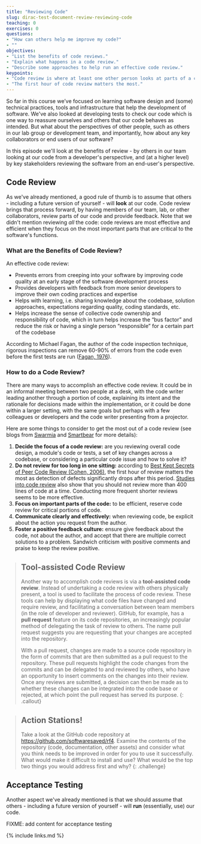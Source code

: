 ```yaml
---
title: "Reviewing Code"
slug: dirac-test-document-review-reviewing-code
teaching: 0
exercises: 0
questions:
- "How can others help me improve my code?"
- ""
objectives:
- "List the benefits of code reviews."
- "Explain what happens in a code review."
- "Describe some approaches to help run an effective code review."
keypoints:
- "Code review is where at least one other person looks at parts of a codebase in order to improve its code readability, understandability, quality and maintainability."
- "The first hour of code review matters the most."
---
```


So far in this course we’ve focused on learning software design and (some) technical practices, tools and infrastructure that help the development of software. We've also looked at developing tests to check our code which is one way to reassure ourselves and others that our code behaves as intended. But what about the perspectives of other people, such as others in our lab group or development team, and importantly, how about any key collaborators or end users of our software?

In this episode we'll look at the benefits of review - by others in our team looking at our code from a developer's perspective, and (at a higher level) by key stakeholders reviewing the software from an end-user's perspective.


## Code Review

As we've already mentioned, a good rule of thumb is to assume that others - including a future version of yourself - will **look** at our code. Code review brings that process forward, by having members of our team, lab, or other collaborators, review parts of our code and provide feedback. Note that we didn't mention reviewing *all* the code: code reviews are most effective and efficient when they focus on the most important parts that are critical to the software's functions.

### What are the Benefits of Code Review?

An effective code review:

- Prevents errors from creeping into your software by improving code quality at an early stage of the software development process
- Provides developers with feedback from more senior developers to improve their own coding practices and expertise
- Helps with learning, i.e. sharing knowledge about the codebase, solution approaches, expectations regarding quality, coding standards, etc.
- Helps increase the sense of collective code ownership and responsibility of code, which in turn helps increase the “bus factor” and reduce the risk or having a single person “responsible” for a certain part of the codebase

According to Michael Fagan, the author of the code inspection technique, rigorous inspections can remove 60-90% of errors from the code even before the first tests are run ([Fagan, 1976](https://doi.org/10.1147%2Fsj.153.0182)).

### How to do a Code Review?

There are many ways to accomplish an effective code review. It could be in an informal meeting between two people at a desk, with the code writer leading another through a portion of code, explaining its intent and the rationale for decisions made within the implementation, or it could be done within a larger setting, with the same goals but perhaps with a few colleagues or developers and the code writer presenting from a projector.

Here are some things to consider to get the most out of a code review (see blogs from [Swarmia](https://www.swarmia.com/blog/a-complete-guide-to-code-reviews/) and [Smartbear](https://smartbear.com/learn/code-review/best-practices-for-peer-code-review/) for more details):

1. **Decide the focus of a code review:** are you reviewing overall code design, a module's code or tests, a set of key changes across a codebase, or considering a particular code issue and how to solve it?
2. **Do not review for too long in one sitting:** according to [Best Kept Secrets of Peer Code Review (Cohen, 2006)](https://www.amazon.co.uk/Best-Kept-Secrets-Peer-Review/dp/1599160676), the first hour of review matters the most as detection of defects significantly drops after this period. [Studies into code review](https://smartbear.com/resources/ebooks/the-state-of-code-review-2020-report/) also show that you should not review more than 400 lines of code at a time. Conducting more frequent shorter reviews seems to be more effective.
3. **Focus on important parts of the code:** to be efficient, reserve code review for critical portions of code.
4. **Communicate clearly and effectively:** when reviewing code, be explicit about the action you request from the author.
5. **Foster a positive feedback culture:** ensure give feedback about the code, not about the author, and accept that there are multiple correct solutions to a problem. Sandwich criticism with positive comments and praise to keep the review positive.

> ## Tool-assisted Code Review
> 
> Another way to accomplish code reviews is via a **tool-assisted code review**. Instead of undertaking a code review with others physically present, a tool is used to facilitate the process of code review. These tools can help by displaying what code files have changed and require review, and facilitating a conversation between team members (in the role of developer and reviewer). GitHub, for example, has a **pull request** feature on its code repositories, an increasingly popular method of delegating the task of review to others. The name pull request suggests you are requesting that your changes are accepted into the repository.
> 
> With a pull request, changes are made to a source code repository in the form of commits that are then submitted as a pull request to the repository. These pull requests highlight the code changes from the commits and can be delegated to and reviewed by others, who have an opportunity to insert comments on the changes into their review. Once any reviews are submitted, a decision can then be made as to whether these changes can be integrated into the code base or rejected, at which point the pull request has served its purpose.
{: .callout}

> ## Action Stations!
>
> Take a look at the GitHub code repository at <https://github.com/softwaresaved/rf4>. Examine the contents of the repository (code, documentation, other assets) and consider what you think needs to be improved in order for you to use it successfully. What would make it difficult to install and use? What would be the top two things you would address first and why?
{: .challenge}

## Acceptance Testing

Another aspect we've already mentioned is that we should assume that others - including a future version of yourself - will **run** (essentially, use) our code.

FIXME: add content for acceptance testing


{% include links.md %}
